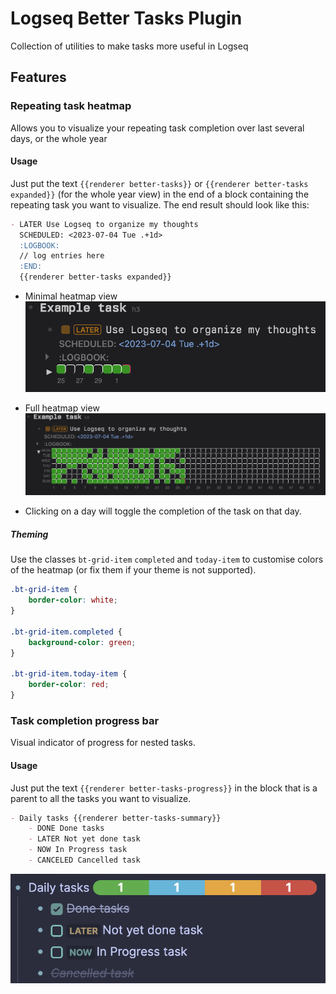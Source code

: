 # Logseq Better Tasks Plugin

Collection of utilities to make tasks more useful in Logseq

## Features

### Repeating task heatmap

Allows you to visualize your repeating task completion over last several days, or the whole year

#### Usage

Just put the text `{{renderer better-tasks}}` or `{{renderer better-tasks expanded}}` (for the whole year view) in the
end of a block containing the repeating task you want to visualize.
The end result should look like this:

```markdown
- LATER Use Logseq to organize my thoughts
  SCHEDULED: <2023-07-04 Tue .+1d>
  :LOGBOOK:
  // log entries here
  :END:
  {{renderer better-tasks expanded}}
```

- Minimal heatmap view
  ![minimal heatmap view](images/heatmap-simple.png)
- Full heatmap view
  ![full heatmap view](images/heatmap-full.png)

- Clicking on a day will toggle the completion of the task on that day.

##### Theming

Use the classes `bt-grid-item` `completed` and `today-item` to customise colors of the heatmap (or fix them if your
theme is not supported).

```css
.bt-grid-item {
    border-color: white;
}

.bt-grid-item.completed {
    background-color: green;
}

.bt-grid-item.today-item {
    border-color: red;
}
```

### Task completion progress bar

Visual indicator of progress for nested tasks.

#### Usage

Just put the text `{{renderer better-tasks-progress}}` in the block that is a parent to all the tasks you want to
visualize.

```markdown
- Daily tasks {{renderer better-tasks-summary}}
    - DONE Done tasks
    - LATER Not yet done task
    - NOW In Progress task
    - CANCELED Cancelled task
```

![task completion bar](images/task-summary.png)
